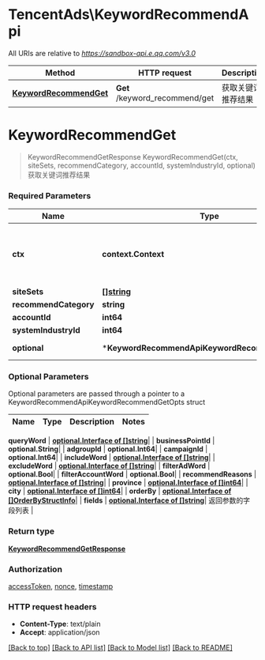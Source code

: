 # TencentAds\KeywordRecommendApi

All URIs are relative to *https://sandbox-api.e.qq.com/v3.0*

Method | HTTP request | Description
------------- | ------------- | -------------
[**KeywordRecommendGet**](KeywordRecommendApi.md#KeywordRecommendGet) | **Get** /keyword_recommend/get | 获取关键词推荐结果


# **KeywordRecommendGet**
> KeywordRecommendGetResponse KeywordRecommendGet(ctx, siteSets, recommendCategory, accountId, systemIndustryId, optional)
获取关键词推荐结果

### Required Parameters

Name | Type | Description  | Notes
------------- | ------------- | ------------- | -------------
 **ctx** | **context.Context** | context for authentication, logging, cancellation, deadlines, tracing, etc.
  **siteSets** | [**[]string**](string.md)|  | 
  **recommendCategory** | **string**|  | 
  **accountId** | **int64**|  | 
  **systemIndustryId** | **int64**|  | 
 **optional** | ***KeywordRecommendApiKeywordRecommendGetOpts** | optional parameters | nil if no parameters

### Optional Parameters
Optional parameters are passed through a pointer to a KeywordRecommendApiKeywordRecommendGetOpts struct

Name | Type | Description  | Notes
------------- | ------------- | ------------- | -------------




 **queryWord** | [**optional.Interface of []string**](string.md)|  | 
 **businessPointId** | **optional.String**|  | 
 **adgroupId** | **optional.Int64**|  | 
 **campaignId** | **optional.Int64**|  | 
 **includeWord** | [**optional.Interface of []string**](string.md)|  | 
 **excludeWord** | [**optional.Interface of []string**](string.md)|  | 
 **filterAdWord** | **optional.Bool**|  | 
 **filterAccountWord** | **optional.Bool**|  | 
 **recommendReasons** | [**optional.Interface of []string**](string.md)|  | 
 **province** | [**optional.Interface of []int64**](int64.md)|  | 
 **city** | [**optional.Interface of []int64**](int64.md)|  | 
 **orderBy** | [**optional.Interface of []OrderByStructInfo**](OrderByStructInfo.md)|  | 
 **fields** | [**optional.Interface of []string**](string.md)| 返回参数的字段列表 | 

### Return type

[**KeywordRecommendGetResponse**](KeywordRecommendGetResponse.md)

### Authorization

[accessToken](../README.md#accessToken), [nonce](../README.md#nonce), [timestamp](../README.md#timestamp)

### HTTP request headers

 - **Content-Type**: text/plain
 - **Accept**: application/json

[[Back to top]](#) [[Back to API list]](../README.md#documentation-for-api-endpoints) [[Back to Model list]](../README.md#documentation-for-models) [[Back to README]](../README.md)

